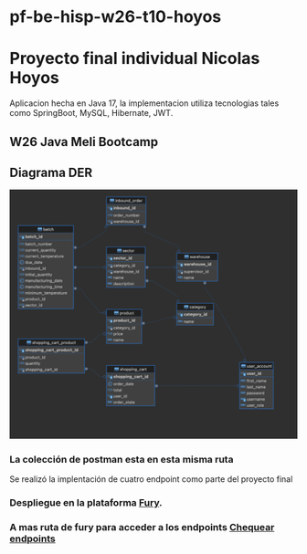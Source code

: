 # pf-be-hisp-w26-t10-hoyos

# Proyecto final individual Nicolas Hoyos


Aplicacion hecha en Java 17, la implementacion utiliza tecnologias tales como SpringBoot, MySQL, Hibernate, JWT.


## W26 Java Meli Bootcamp

## Diagrama DER

![Diagram](Diagram.png)

### La colección de postman esta en esta misma ruta

Se realizó la implentación de cuatro endpoint como parte del proyecto final

### Despliegue en la plataforma [Fury](https://web.furycloud.io/pf-be-hisp-w26-t10-hoyos/summary).

### A mas ruta de fury para acceder a los endpoints [Chequear endpoints](nhoyoste10-prod.pf-be-hisp-w26-t10-hoyos.melifrontends.com)